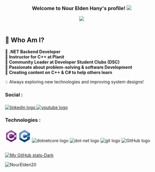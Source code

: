 <h3 align="center">
  Welcome to Nour Elden Hany's profile!
  <img src="https://media.giphy.com/media/hvRJCLFzcasrR4ia7z/giphy.gif" width="28">
</h3>
<p align="center">
  <a href="https://github.com/DenverCoder1/readme-typing-svg"><img src="https://readme-typing-svg.herokuapp.com/?lines=Computer%20Science%20Student;Now%20is%20Better%20To%20Start&font=Fira%20Code&center=true&width=440&height=45&color=f75c7e&vCenter=true&size=22"></a>
  <br>
  <img src="https://s3.amazonaws.com/alx-intranet.hbtn.io/uploads/medias/2024/2/424575fe9318e72b134a8994de3331043586294bff1965b941d949b335be507a.gif?X-Amz-Algorithm=AWS4-HMAC-SHA256&amp;X-Amz-Credential=AKIARDDGGGOUSBVO6H7D%2F20240420%2Fus-east-1%2Fs3%2Faws4_request&amp;X-Amz-Date=20240420T132124Z&amp;X-Amz-Expires=86400&amp;X-Amz-SignedHeaders=host&amp;X-Amz-Signature=d03de365f433c9c402bb3fe40611c9353d35adcefd77bb5dec94e17665a636a4" alt="" loading="lazy" style="">
</p> 

## 🚀 Who Am I?  
🔹 **.NET Backend Developer**  
🔹 **Instructor for C++ at Planit**  
🔹 **Community Leader at Developer Student Clubs (DSC)**  
🔹 **Passionate about problem-solving & software Development**  
🔹 **Creating content on C++ & C# to help others learn**  

💡 Always exploring new technologies and improving system designs!  

###
<h3 align="left">Social :</h3>

###

<div align="left">
  <a href="http://www.linkedin.com/in/noureldenhany/" target="_blank">
    <img src="https://raw.githubusercontent.com/maurodesouza/profile-readme-generator/master/src/assets/icons/social/linkedin/default.svg" width="52" height="40" alt="linkedin logo"  />
  </a>
  <a href="https://www.youtube.com/channel/UCJ70r4VUEnuY8cLVu1M9U8w" target="_blank">
    <img src="https://raw.githubusercontent.com/maurodesouza/profile-readme-generator/master/src/assets/icons/social/youtube/default.svg" width="52" height="40" alt="youtube logo"  />
  </a>
  

</div>

###

<h3 align="left">Technologies :</h3>

###


<div align="left">
 <img src="https://raw.githubusercontent.com/devicons/devicon/master/icons/csharp/csharp-original.svg" alt="csharp" width="40" height="40"/> 
   <img src="https://raw.githubusercontent.com/devicons/devicon/master/icons/cplusplus/cplusplus-original.svg" alt="cplusplus" width="40" height="40"/>
  
  <img src="https://cdn.jsdelivr.net/gh/devicons/devicon/icons/dotnetcore/dotnetcore-original.svg" height="40"  width="40" alt="dotnetcore logo" />
  
  <img src="https://cdn.jsdelivr.net/gh/devicons/devicon/icons/dot-net/dot-net-plain-wordmark.svg" height="40" width="40" alt="dot-net logo"  />
 
  <img src="https://cdn.jsdelivr.net/gh/devicons/devicon/icons/git/git-original.svg" height="40" width="40" alt="git logo"  />
 
  <img src="https://skillicons.dev/icons?i=github" height="40"  width="40" alt="GitHub logo"  />
  
</div>
<br>


[![My GitHub stats-Dark](https://github-readme-stats.vercel.app/api?username=NourElden20&show_icons=true&theme=dark&title_color=ff000c&text_color=ffffff&icon_color=ff000c&bg_color=000000&hide_border=true)](https://github.com/anuraghazra/github-readme-stats)


<p align="left"> <img src="https://komarev.com/ghpvc/?username=NourElden20&label=Profile%20views&color=0e75b6&style=flat" alt="NourElden20" /> </p>
